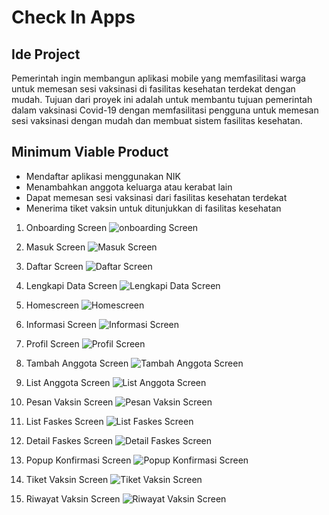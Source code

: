 # Check In Apps

## Ide Project
Pemerintah ingin membangun aplikasi mobile yang memfasilitasi warga untuk memesan sesi vaksinasi di fasilitas kesehatan terdekat dengan mudah.
Tujuan dari proyek ini adalah untuk membantu tujuan pemerintah dalam vaksinasi Covid-19 dengan memfasilitasi pengguna untuk memesan sesi vaksinasi dengan mudah dan membuat sistem fasilitas kesehatan.

## Minimum Viable Product
- Mendaftar aplikasi menggunakan NIK
- Menambahkan anggota keluarga atau kerabat lain
- Dapat memesan sesi vaksinasi dari fasilitas kesehatan terdekat
- Menerima tiket vaksin untuk ditunjukkan di fasilitas kesehatan

1. Onboarding Screen
![onboarding Screen](/assets/overview/onboarding.png "onboarding Screen")

2. Masuk Screen
![Masuk Screen](/assets/overview/masuk.png "Masuk Screen")

3. Daftar Screen
![Daftar Screen](/assets/overview/daftar.png "Daftar Screen")

4. Lengkapi Data Screen
![Lengkapi Data Screen](/assets/overview/lengkapi_data.png "Lengkapi Data Screen")

5. Homescreen
![Homescreen](/assets/overview/beranda.png "Homescreen")

6. Informasi Screen
![Informasi Screen](/assets/overview/informasi.png "Informasi Screen")

7. Profil Screen
![Profil Screen](/assets/overview/profil.png "Profil Screen")

8. Tambah Anggota Screen
![Tambah Anggota Screen](/assets/overview/tambah_anggota.png "Tambah Anggota Screen")

9. List Anggota Screen
![List Anggota Screen](/assets/overview/list_anggota.png "List Anggota Screen")

10. Pesan Vaksin Screen
![Pesan Vaksin Screen](/assets/overview/daftar_vaksin.png "Pesan Vaksin Screen")

11. List Faskes Screen
![List Faskes Screen](/assets/overview/list_faskes.png "List Faskes Screen")

12. Detail Faskes Screen
![Detail Faskes Screen](/assets/overview/detail_faskes.png "Detail Faskes Screen")

13. Popup Konfirmasi Screen
![Popup Konfirmasi Screen](/assets/overview/popup_konfirmasi.png "Popup Konfirmasi Screen")

14. Tiket Vaksin Screen
![Tiket Vaksin Screen](/assets/overview/tiket_vaksin.png "Tiket Vaksin Screen")

15. Riwayat Vaksin Screen
![Riwayat Vaksin Screen](/assets/overview/riwayat_tiket.png "Riwayat Vaksin Screen")